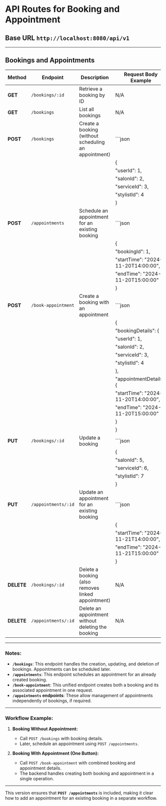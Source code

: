 
# API Routes for Booking and Appointment

## Base URL `http://localhost:8080/api/v1`

---

## Bookings and Appointments
| Method   | Endpoint                 | Description                                  | Request Body Example                          |
|----------|--------------------------|----------------------------------------------|-----------------------------------------------|
| **GET**  | `/bookings/:id`          | Retrieve a booking by ID                     | N/A                                           |
| **GET**  | `/bookings`              | List all bookings                           | N/A                                           |
| **POST** | `/bookings`              | Create a booking (without scheduling an appointment) | ```json                              |
|          |                          |                                              | {                                             |
|          |                          |                                              |   "userId": 1,                                |
|          |                          |                                              |   "salonId": 2,                               |
|          |                          |                                              |   "serviceId": 3,                             |
|          |                          |                                              |   "stylistId": 4                              |
|          |                          |                                              | }                                             |
| **POST** | `/appointments`          | Schedule an appointment for an existing booking | ```json                                    |
|          |                          |                                              | {                                             |
|          |                          |                                              |   "bookingId": 1,                             |
|          |                          |                                              |   "startTime": "2024-11-20T14:00:00",         |
|          |                          |                                              |   "endTime": "2024-11-20T15:00:00"            |
|          |                          |                                              | }                                             |
| **POST** | `/book-appointment`      | Create a booking with an appointment         | ```json                                      |
|          |                          |                                              | {                                             |
|          |                          |                                              |   "bookingDetails": {                         |
|          |                          |                                              |     "userId": 1,                              |
|          |                          |                                              |     "salonId": 2,                             |
|          |                          |                                              |     "serviceId": 3,                           |
|          |                          |                                              |     "stylistId": 4                            |
|          |                          |                                              |   },                                          |
|          |                          |                                              |   "appointmentDetails": {                     |
|          |                          |                                              |     "startTime": "2024-11-20T14:00:00",       |
|          |                          |                                              |     "endTime": "2024-11-20T15:00:00"          |
|          |                          |                                              |   }                                           |
|          |                          |                                              | }                                             |
| **PUT**  | `/bookings/:id`          | Update a booking                             | ```json                                      |
|          |                          |                                              | {                                             |
|          |                          |                                              |   "salonId": 5,                               |
|          |                          |                                              |   "serviceId": 6,                             |
|          |                          |                                              |   "stylistId": 7                              |
|          |                          |                                              | }                                             |
| **PUT**  | `/appointments/:id`      | Update an appointment for an existing booking | ```json                                     |
|          |                          |                                              | {                                             |
|          |                          |                                              |   "startTime": "2024-11-21T14:00:00",         |
|          |                          |                                              |   "endTime": "2024-11-21T15:00:00"            |
|          |                          |                                              | }                                             |
| **DELETE**| `/bookings/:id`          | Delete a booking (also removes linked appointment) | N/A                                       |
| **DELETE**| `/appointments/:id`      | Delete an appointment without deleting the booking | N/A                                       |

---

### Notes:
- **`/bookings`**: This endpoint handles the creation, updating, and deletion of bookings. Appointments can be scheduled later.
- **`/appointments`**: This endpoint schedules an appointment for an already created booking.
- **`/book-appointment`**: This unified endpoint creates both a booking and its associated appointment in one request.
- **`/appointments` endpoints**: These allow management of appointments independently of bookings, if required.

---

### Workflow Example:
1. **Booking Without Appointment:**
    - Call `POST /bookings` with booking details.
    - Later, schedule an appointment using `POST /appointments`.

2. **Booking With Appointment (One Button):**
    - Call `POST /book-appointment` with combined booking and appointment details.
    - The backend handles creating both booking and appointment in a single operation.

---

This version ensures that **`POST /appointments`** is included, making it clear how to add an appointment for an existing booking in a separate workflow.
